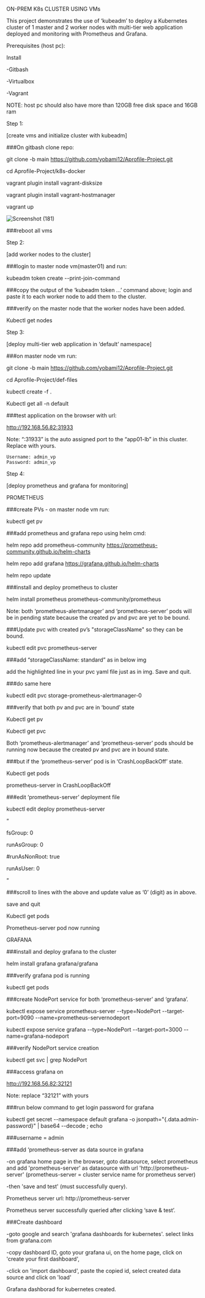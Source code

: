 ON-PREM K8s CLUSTER USING VMs

This project demonstrates the use of ‘kubeadm’ to deploy a Kubernetes cluster of 1 master and 2 worker nodes with multi-tier web application deployed and monitoring with Prometheus and Grafana.

Prerequisites (host pc):

Install

  -Gitbash
  
  -Virtualbox
  
  -Vagrant

  
NOTE: host pc should also have more than 120GB free disk space and 16GB ram

Step 1:

[create vms and initialize cluster with kubeadm]

###On gitbash clone repo: 

git clone -b main https://github.com/yobami12/Aprofile-Project.git

cd Aprofile-Project/k8s-docker

vagrant plugin install vagrant-disksize

vagrant plugin install vagrant-hostmanager

vagrant up

![Screenshot (181)](https://github.com/user-attachments/assets/74eb39a6-c88a-48b8-9939-f7438d1b68b7)


###reboot all vms

Step 2:

[add worker nodes to the cluster]

###login to master node vm(master01) and run:

 kubeadm token create --print-join-command

###copy the output of the ‘kubeadm token …’ command above; login and paste it to each worker node to add them to the cluster.

 ###verify on the master node that the worker nodes have been added.
	
 Kubectl get nodes


Step 3:

[deploy multi-tier web application in ‘default’ namespace]

###on master node vm run:

 git clone -b main https://github.com/yobami12/Aprofile-Project.git

 cd Aprofile-Project/def-files

 kubectl create -f .

 Kubectl get all -n default


###test application on the browser with url:

 http://192.168.56.82:31933

Note: “:31933” is the auto assigned port to the “app01-lb” in this cluster. Replace with yours.

	Username: admin_vp
	Password: admin_vp

Step 4:

[deploy prometheus and grafana for monitoring]

PROMETHEUS

###create PVs - on master node vm run:

kubectl get pv

###add prometheus and grafana repo using helm cmd:

helm repo add prometheus-community https://prometheus-community.github.io/helm-charts

helm repo add grafana https://grafana.github.io/helm-charts

helm repo update

###install and deploy prometheus to cluster

helm install prometheus prometheus-community/prometheus

Note: both ‘prometheus-alertmanager’ and ‘prometheus-server’ pods will be in pending state because the created pv and pvc are yet to be bound.

###Update pvc with created pv’s "storageClassName" so they can be bound.

kubectl edit pvc prometheus-server

###add “storageClassName: standard” as in below img

add the highlighted line in your pvc yaml file just as in img. Save and quit.

###do same here

kubectl edit pvc storage-prometheus-alertmanager-0

###verify that both pv and pvc are in ‘bound’ state

Kubectl get pv

Kubectl get pvc

Both ‘prometheus-alertmanager’ and ‘prometheus-server’ pods should be running now because the created pv and pvc are in bound state.

###but if the ‘prometheus-server’ pod is in ‘CrashLoopBackOff’ state.

Kubectl get pods

prometheus-server in CrashLoopBackOff

###edit ‘prometheus-server’ deployment file

kubectl edit deploy prometheus-server

“

fsGroup: 0

runAsGroup: 0

#runAsNonRoot: true

runAsUser: 0

“

###scroll to lines with the above and update value as ‘0’ (digit) as in above.


save and quit









Kubectl get pods

Prometheus-server pod now running



GRAFANA

###install and deploy grafana to the cluster

helm install grafana grafana/grafana

###verify grafana pod is running

kubectl get pods


###create NodePort service for  both ‘prometheus-server’ and ‘grafana’.

kubectl expose service prometheus-server --type=NodePort --target-port=9090 --name=prometheus-servernodeport

kubectl expose service grafana --type=NodePort --target-port=3000 --name=grafana-nodeport


###verify NodePort service creation

kubectl get svc | grep NodePort


###access grafana on 

http://192.168.56.82:32121

Note: replace “32121” with yours


###run below command to get login password for grafana

kubectl get secret --namespace default grafana -o jsonpath="{.data.admin-password}" | base64 --decode ; echo

###username = admin






###add ‘prometheus-server as data source in grafana

-on grafana home page in the browser, goto datasource, select prometheus and add 'prometheus-server' as datasource with url 'http://prometheus-server' (prometheus-server = cluster service name for prometheus server)

-then 'save and test' (must successfully query).
 
Prometheus server url: http://prometheus-server



Prometheus server successfully queried after clicking ‘save & test’.



###Create dashboard

-goto google and search 'grafana dashboards for kubernetes'. select links from grafana.com

-copy dashboard ID, goto your grafana ui, on the home page, click on 'create your first dashboard',

-click on 'import dashboard', paste the copied id, select created data source and click on 'load'


Grafana dashborad for kubernetes created.
